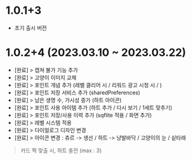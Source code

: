 # 1.0.1+3
- 초기 출시 버전



# 1.0.2+4 (2023.03.10 ~ 2023.03.22)
- [완료] > 캡쳐 불가 기능 추가
- [완료] > 고양이 이미지 교체
- [완료] > 포인트 개념 추가 (레벨 클리어 시 / 리워드 광고 시청 시 / )
- [완료] > 포인트 저장 서비스 추가 (sharedPreferences)
- [완료] > 남은 생명 수, 가시성 증가 (하트 아이콘)
- [완료] > 포인트 사용 아이템 추가 (하트 추가 / 다시 보기 / 1세트 맞추기)
- [완료] > 포인트 저장/사용 이력 추가 (sqflite 적용 / 화면 추가)
- [완료] > 레벨 시스템 적용
- [완료] > 다이얼로그 디자인 변경
- [완료] > 아이콘 변경 : 츄르 -> 생선 / 하트 -> 냥발바닥 / 고양이의 눈 / 싵타래


> 카드 짝 맞출 시, 하트 충전 (max : 3)
